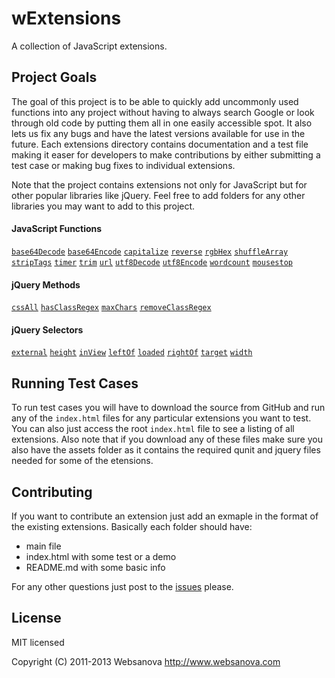 # wExtensions

A collection of JavaScript extensions.


## Project Goals

The goal of this project is to be able to quickly add uncommonly used functions into any project without having to always search Google or look through old code by putting them all in one easily accessible spot.  It also lets us fix any bugs and have the latest versions available for use in the future.  Each extensions directory contains documentation and a test file making it easer for developers to make contributions by either submitting a test case or making bug fixes to individual extensions.

Note that the project contains extensions not only for JavaScript but for other popular libraries like jQuery.  Feel free to add folders for any other libraries you may want to add to this project.


#### JavaScript Functions

[`base64Decode`](https://github.com/websanova/wExtensions/js-functions/base64Decode/README.md)
[`base64Encode`](https://github.com/websanova/wExtensions/js-functions/base64Encode/README.md)
[`capitalize`](https://github.com/websanova/wExtensions/js-functions/capitalize/README.md)
[`reverse`](https://github.com/websanova/wExtensions/js-functions/reverse/README.md)
[`rgbHex`](https://github.com/websanova/rgbHex)
[`shuffleArray`](https://github.com/websanova/wExtensions/js-functions/shuffleArray/README.md)
[`stripTags`](https://github.com/websanova/wExtensions/js-functions/stripTags/README.md)
[`timer`](https://github.com/websanova/wExtensions/js-functions/timer/README.md)
[`trim`](https://github.com/websanova/wExtensions/js-functions/trim/README.md)
[`url`](https://github.com/websanova/js-url)
[`utf8Decode`](https://github.com/websanova/wExtensions/js-functions/utf8Decode/README.md)
[`utf8Encode`](https://github.com/websanova/wExtensions/js-functions/utf8Encode/README.md)
[`wordcount`](https://github.com/websanova/wExtensions/js-functions/wordcount/README.md)
[`mousestop`](https://github.com/websanova/wExtensions/js-functions/mousestop/README.md)


#### jQuery Methods

[`cssAll`]()
[`hasClassRegex`]()
[`maxChars`]()
[`removeClassRegex`]()


#### jQuery Selectors

[`external`]()
[`height`]()
[`inView`]()
[`leftOf`]()
[`loaded`]()
[`rightOf`]()
[`target`]()
[`width`]()


## Running Test Cases

To run test cases you will have to download the source from GitHub and run any of the `index.html` files for any particular extensions you want to test.  You can also just access the root `index.html` file to see a listing of all extensions.  Also note that if you download any of these files make sure you also have the assets folder as it contains the required qunit and jquery files needed for some of the etensions.  


## Contributing

If you want to contribute an extension just add an exmaple in the format of the existing extensions.  Basically each folder should have:

* main file
* index.html with some test or a demo
* README.md with some basic info

For any other questions just post to the [issues](https://github.com/websanova/wExtensions/issues) please.


## License

MIT licensed

Copyright (C) 2011-2013 Websanova http://www.websanova.com